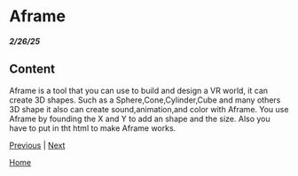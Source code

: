 # Aframe
##### 2/26/25

## Content
Aframe is a tool that you can use to build and design a VR world, it can create 3D shapes. Such as a Sphere,Cone,Cylinder,Cube and many others 3D shape it also can create sound,animation,and color with Aframe. You use Aframe by founding the X and Y to add an shape and the size. Also you have to put <a-scene></a-scene> in tht html to make Aframe works.

[Previous](entry03.md) | [Next](entry05.md)

[Home](../README.md)
